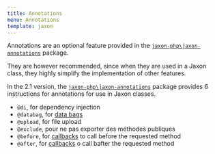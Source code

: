 ```yaml
---
title: Annotations
menu: Annotations
template: jaxon
---
```


Annotations are an optional feature provided in the [`jaxon-php\jaxon-annotations`](https://github.com/jaxon-php\jaxon-annotations) package.

They are however recommended, since when they are used in a Jaxon class, they highly simplify the implementation of other features.

In the 2.1 version, the [`jaxon-php\jaxon-annotations`](https://github.com/jaxon-php\jaxon-annotations) package provides 6 instructions for annotations for use in Jaxon classes.

- `@di`, for dependency injection
- `@databag`, for [data bags](../05.databags/)
- `@upload`, for file upload
- `@exclude`, pour ne pas exporter des méthodes publiques
- `@before`, for [callbacks](../06.callbacks/) to call before the requested method
- `@after`, for [callbacks](../06.callbacks/) o call bafter the requested method
